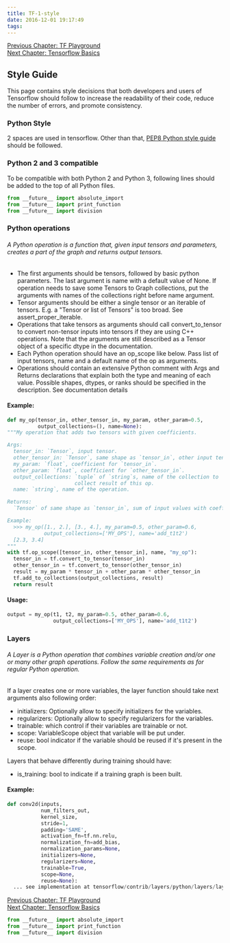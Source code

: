 ```yaml
---
title: TF-1-style
date: 2016-12-01 19:17:49
tags:
---
```


[Previous Chapter: TF Playground](../TF-Learn.ipynb)
<br>
[Next Chapter: Tensorflow Basics](2-basics.ipynb)

## Style Guide

This page contains style decisions that both developers and users of Tensorflow should follow to increase the readability of their code, reduce the number of errors, and promote consistency.

### Python Style
2 spaces are used in tensorflow. Other than that, [PEP8 Python style guide](https://www.python.org/dev/peps/pep-0008/) should be followed.

### Python 2 and 3 compatible
To be compatible with both Python 2 and Python 3, following lines should be added to the top of all Python files.
```python
from __future__ import absolute_import
from __future__ import print_function
from __future__ import division

```

### Python operations
###### A Python operation is a function that, given input tensors and parameters, creates a part of the graph and returns output tensors.

- The first arguments should be tensors, followed by basic python parameters. The last argument is name with a default value of None. If operation needs to save some Tensors to Graph collections, put the arguments with names of the collections right before name argument.
- Tensor arguments should be either a single tensor or an iterable of tensors. E.g. a "Tensor or list of Tensors" is too broad. See assert_proper_iterable.
- Operations that take tensors as arguments should call convert_to_tensor to convert non-tensor inputs into tensors if they are using C++ operations. Note that the arguments are still described as a Tensor object of a specific dtype in the documentation.
- Each Python operation should have an op_scope like below. Pass list of input tensors, name and a default name of the op as arguments.
- Operations should contain an extensive Python comment with Args and Returns declarations that explain both the type and meaning of each value. Possible shapes, dtypes, or ranks should be specified in the description. See documentation details

#### Example:
```python
def my_op(tensor_in, other_tensor_in, my_param, other_param=0.5,
          output_collections=(), name=None):
"""My operation that adds two tensors with given coefficients.

Args:
  tensor_in: `Tensor`, input tensor.
  other_tensor_in: `Tensor`, same shape as `tensor_in`, other input tensor.
  my_param: `float`, coefficient for `tensor_in`.
  other_param: `float`, coefficient for `other_tensor_in`.
  output_collections: `tuple` of `string`s, name of the collection to
                      collect result of this op.
  name: `string`, name of the operation.

Returns:
  `Tensor` of same shape as `tensor_in`, sum of input values with coefficients.

Example:
  >>> my_op([1., 2.], [3., 4.], my_param=0.5, other_param=0.6,
            output_collections=['MY_OPS'], name='add_t1t2')
  [2.3, 3.4]
"""
with tf.op_scope([tensor_in, other_tensor_in], name, "my_op"):
  tensor_in = tf.convert_to_tensor(tensor_in)
  other_tensor_in = tf.convert_to_tensor(other_tensor_in)
  result = my_param * tensor_in + other_param * other_tensor_in
  tf.add_to_collections(output_collections, result)
  return result
```
#### Usage:
```python
output = my_op(t1, t2, my_param=0.5, other_param=0.6,
               output_collections=['MY_OPS'], name='add_t1t2')
```

### Layers

###### A Layer is a Python operation that combines variable creation and/or one or many other graph operations. Follow the same requirements as for regular Python operation.

If a layer creates one or more variables, the layer function should take next arguments also following order:
- initializers: Optionally allow to specify initializers for the variables.
- regularizers: Optionally allow to specify regularizers for the variables.
- trainable: which control if their variables are trainable or not.
- scope: VariableScope object that variable will be put under.
- reuse: bool indicator if the variable should be reused if it's present in the scope.

Layers that behave differently during training should have:
- is_training: bool to indicate if a training graph is been built.

#### Example:
```python
def conv2d(inputs,
           num_filters_out,
           kernel_size,
           stride=1,
           padding='SAME',
           activation_fn=tf.nn.relu,
           normalization_fn=add_bias,
           normalization_params=None,
           initializers=None,
           regularizers=None,
           trainable=True,
           scope=None,
           reuse=None):
  ... see implementation at tensorflow/contrib/layers/python/layers/layers.py ...
```


[Previous Chapter: TF Playground](../TF-Learn.ipynb)
<br>
[Next Chapter: Tensorflow Basics](2-basics.ipynb)


```python
from __future__ import absolute_import
from __future__ import print_function
from __future__ import division

```
